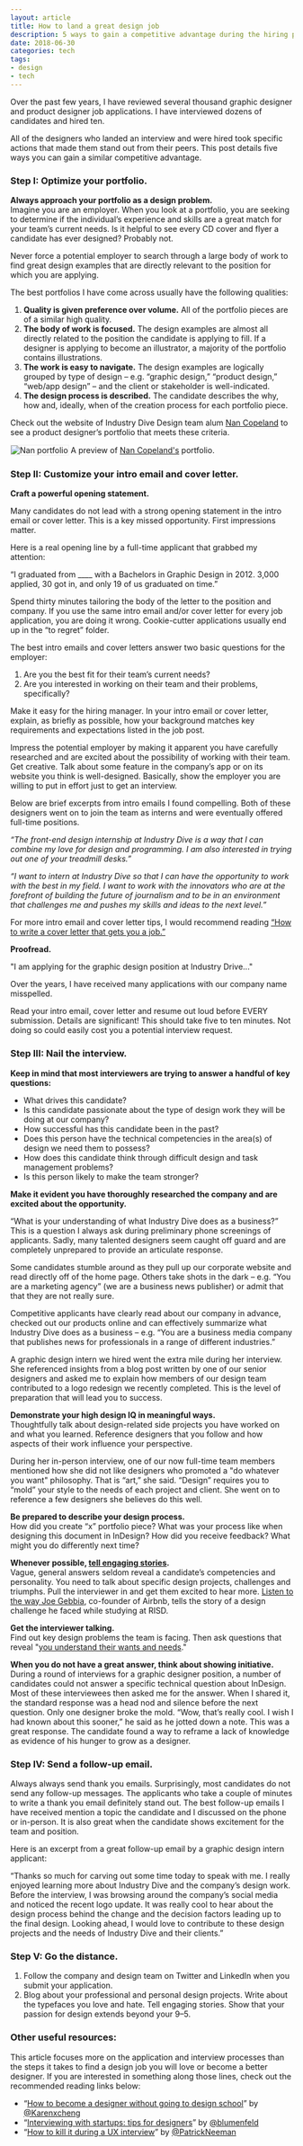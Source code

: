 ```yaml
---
layout: article 
title: How to land a great design job
description: 5 ways to gain a competitive advantage during the hiring process
date: 2018-06-30
categories: tech
tags: 
- design
- tech
---
```


Over the past few years, I have reviewed several thousand graphic designer and product designer job applications. I have interviewed dozens of candidates and hired ten. 

All of the designers who landed an interview and were hired took specific actions that made them stand out from their peers. This post details five ways you can gain a similar competitive advantage.

### Step I: Optimize your portfolio.

**Always approach your portfolio as a design problem.** <br/>
Imagine you are an employer. When you look at a portfolio, you are seeking to determine if the individual’s experience and skills are a great match for your team’s current needs. Is it helpful to see every CD cover and flyer a candidate has ever designed? Probably not.

Never force a potential employer to search through a large body of work to find great design examples that are directly relevant to the position for which you are applying.

The best portfolios I have come across usually have the following qualities:

1. **Quality is given preference over volume.** All of the portfolio pieces are of a similar high quality.
2. **The body of work is focused.** The design examples are almost all directly related to the position the candidate is applying to fill. If a designer is applying to become an illustrator, a majority of the portfolio contains illustrations.
3. **The work is easy to navigate.** The design examples are logically grouped by type of design – e.g. “graphic design,” “product design,” “web/app design” – and the client or stakeholder is well-indicated.
4. **The design process is described.** The candidate describes the why, how and, ideally, when of the creation process for each portfolio piece.

Check out the website of Industry Dive Design team alum [Nan Copeland](http://www.nancopeland.com/) to see a product designer’s portfolio that meets these criteria.

<p class="centered">
    <img src="{{ site.url }}media/img/goals/2018-06-30-land=design-job/nan-portfolio.gif" alt="Nan portfolio" style="border: 1px solid #eee;"/>
    <span class="caption">A preview of <a href="http://www.nancopeland.com/" target="_blank">Nan Copeland's</a> portfolio.</span>
</p>

### Step II: Customize your intro email and cover letter.

**Craft a powerful opening statement.** <br/>

Many candidates do not lead with a strong opening statement in the intro email or cover letter. This is a key missed opportunity. First impressions matter.

Here is a real opening line by a full-time applicant that grabbed my attention:

“I graduated from ____ with a Bachelors in Graphic Design in 2012. 3,000 applied, 30 got in, and only 19 of us graduated on time.”

Spend thirty minutes tailoring the body of the letter to the position and company.
If you use the same intro email and/or cover letter for every job application, you are doing it wrong. Cookie-cutter applications usually end up in the “to regret” folder.

The best intro emails and cover letters answer two basic questions for the employer:

1. Are you the best fit for their team’s current needs?
2. Are you interested in working on their team and their problems, specifically?

Make it easy for the hiring manager. In your intro email or cover letter, explain, as briefly as possible, how your background matches key requirements and expectations listed in the job post.

Impress the potential employer by making it apparent you have carefully researched and are excited about the possibility of working with their team. Get creative. Talk about some feature in the company’s app or on its website you think is well-designed. Basically, show the employer you are willing to put in effort just to get an interview.

Below are brief excerpts from intro emails I found compelling. Both of these designers went on to join the team as interns and were eventually offered full-time positions.

*“The front-end design internship at Industry Dive is a way that I can combine my love for design and programming. I am also interested in trying out one of your treadmill desks.”*

*“I want to intern at Industry Dive so that I can have the opportunity to work with the best in my field. I want to work with the innovators who are at the forefront of building the future of journalism and to be in an environment that challenges me and pushes my skills and ideas to the next level.”*

For more intro email and cover letter tips, I would recommend reading [“How to write a cover letter that gets you a job.”](https://medium.com/@cjgallo/how-to-write-a-cover-letter-that-gets-you-a-job-8b3f1956ff90)

**Proofread.** <br/>

"I am applying for the graphic design position at Industry Drive..."

Over the years, I have received many applications with our company name misspelled.

Read your intro email, cover letter and resume out loud before EVERY submission.  Details are significant! This should take five to ten minutes. Not doing so could easily cost you a potential interview request.

### Step III: Nail the interview.

**Keep in mind that most interviewers are trying to answer a handful of key questions:**  <br/>

- What drives this candidate?
- Is this candidate passionate about the type of design work they will be doing at our company?
- How successful has this candidate been in the past? 
- Does this person have the technical competencies in the area(s) of design we need them to possess? 
- How does this candidate think through difficult design and task management problems?
- Is this person likely to make the team stronger?

**Make it evident you have thoroughly researched the company and are excited about the opportunity.**

“What is your understanding of what Industry Dive does as a business?” This is a question I always ask during preliminary phone screenings of applicants. Sadly, many talented designers seem caught off guard and are completely unprepared to provide an articulate response.

Some candidates stumble around as they pull up our corporate website and read directly off of the home page. Others take shots in the dark – e.g. “You are a marketing agency” (we are a business news publisher) or admit that that they are not really sure.

Competitive applicants have clearly read about our company in advance, checked out our products online and can effectively summarize what Industry Dive does as a business – e.g. “You are a business media company that publishes news for professionals in a range of different industries.” 

A graphic design intern we hired went the extra mile during her interview. She referenced insights from a blog post written by one of our senior designers and asked me to explain how members of our design team contributed to a logo redesign we recently completed. This is the level of preparation that will lead you to success.

**Demonstrate your high design IQ in meaningful ways.** <br/>
Thoughtfully talk about design-related side projects you have worked on and what you learned. Reference designers that you follow and how aspects of their work influence your perspective.

During her in-person interview, one of our now full-time team members mentioned how she did not like designers who promoted a "do whatever you want" philosophy. That is “art,” she said. “Design” requires you to “mold” your style to the needs of each project and client. She went on to reference a few designers she believes do this well.

**Be prepared to describe your design process.** <br/>
How did you create “x” portfolio piece? What was your process like when designing this document in InDesign? How did you receive feedback? What might you do differently next time?

**Whenever possible, [tell engaging stories](https://theundercoverrecruiter.com/interview-tip-tell-stories-not-answers-7-stories-prepare-now/).** <br/>
Vague, general answers seldom reveal a candidate’s competencies and personality. You need to talk about specific design projects, challenges and triumphs. Pull the interviewer in and get them excited to hear more. [Listen to the way Joe Gebbia](https://www.youtube.com/watch?v=Xao9DJEpk8I&feature=youtu.be&t=53m19s), co-founder of Airbnb, tells the story of a design challenge he faced while studying at RISD.

**Get the interviewer talking.** <br/>
Find out key design problems the team is facing. Then ask questions that reveal "[you understand their wants and needs](http://www.usabilitycounts.com/2014/01/29/kill-ux-interview/)."

**When you do not have a great answer, think about showing initiative.** <br/>
During a round of interviews for a graphic designer position, a number of candidates could not answer a specific technical question about InDesign. Most of these interviewees then asked me for the answer. When I shared it, the standard response was a head nod and silence before the next question. Only one designer broke the mold. “Wow, that’s really cool. I wish I had known about this sooner,” he said as he jotted down a note. This was a great response. The candidate found a way to reframe a lack of knowledge as evidence of his hunger to grow as a designer.

### Step IV: Send a follow-up email.
Always always send thank you emails. Surprisingly, most candidates do not send any follow-up messages. The applicants who take a couple of minutes to write a thank you email definitely stand out. The best follow-up emails I have received mention a topic the candidate and I discussed on the phone or in-person. It is also great when the candidate shows excitement for the team and position.

Here is an excerpt from a great follow-up email by a graphic design intern applicant:

“Thanks so much for carving out some time today to speak with me. I really enjoyed learning more about Industry Dive and the company’s design work. Before the interview, I was browsing around the company’s social media and noticed the recent logo update. It was really cool to hear about the design process behind the change and the decision factors leading up to the final design. Looking ahead, I would love to contribute to these design projects and the needs of Industry Dive and their clients.”

### Step V: Go the distance.
1. Follow the company and design team on Twitter and LinkedIn when you submit your application.
2. Blog about your professional and personal design projects. Write about the typefaces you love and hate. Tell engaging stories. Show that your passion for design extends beyond your 9–5.

### Other useful resources:
This article focuses more on the application and interview processes than the steps it takes to find a design job you will love or become a better designer. If you are interested in something along those lines, check out the recommended reading links below:

- “[How to become a designer without going to design school](http://www.karenx.com/blog/how-to-become-a-designer-without-going-to-design-school/)” by [@Karenxcheng](https://medium.com/@karenxcheng)
- “[Interviewing with startups: tips for designers](https://medium.com/bridge-collection/interviewing-with-startups-tips-for-designers-106d8d2bf37b)” by [@blumenfeld](https://medium.com/@blumenfeld)
- “[How to kill it during a UX interview](http://www.usabilitycounts.com/2014/01/29/kill-ux-interview/)” by [@PatrickNeeman](https://medium.com/@usabilitycounts)
